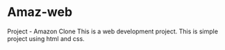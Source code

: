 # Amaz-web
Project - Amazon Clone 
This is a web development project.
This is simple project using html and css.

